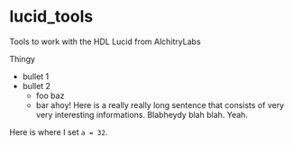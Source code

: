 # lucid_tools
Tools to work with the HDL Lucid from AlchitryLabs

Thingy
* bullet 1
* bullet 2
  * foo baz
  * bar ahoy! Here is a really really long sentence that consists of very very interesting informations.  Blabheydy blah blah.  Yeah.
  
Here is where I set `a = 32`.
